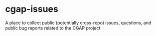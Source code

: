 # cgap-issues
A place to collect public (potentially cross-repo) issues, questions, and public bug reports related to the CGAP project
